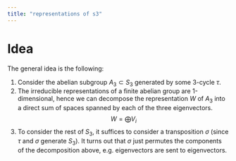 ```yaml
---
title: "representations of s3"
---
```


# Idea
The general idea is the following:
1. Consider the abelian subgroup $A_3\subset S_3$ generated by some 3-cycle $\tau$. 
2. The irreducible representations of a finite abelian group are 1-dimensional, hence we can decompose the representation $W$ of $A_3$ into a direct sum of spaces spanned by each of the three eigenvectors. $$W=\bigoplus V_i$$
3. To consider the rest of $S_3$, it suffices to consider a transposition $\sigma$ (since $\tau$ and $\sigma$ generate $S_3$). It turns out that $\sigma$ just permutes the components of the decomposition above, e.g. eigenvectors are sent to eigenvectors.
